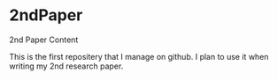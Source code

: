 # 2ndPaper
2nd Paper Content

This is the first repositery that I manage on github.
I plan to use it when writing my 2nd research paper.
